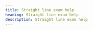 ```yaml
---
title: Straight line exam help
heading: Straight line exam help
description: Straight line exam help
---
```


